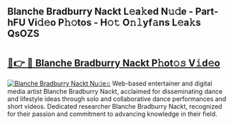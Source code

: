 ## Blanche Bradburry Nackt L𝚎a𝚔ed N𝚞𝚍e - Part-hFU Vi𝚍𝚎o P𝚑𝚘tos - H𝚘𝚝 O𝚗𝚕yf𝚊ns L𝚎a𝚔s QsOZS

# <h2><a href="http://kfazca.oniu.top/?m=Blanche+Bradburry+Nackt">🔗👉 🔴 Blanche Bradburry Nackt P𝚑ot𝚘𝚜 V𝚒d𝚎o</a></h2>

[![Blanche Bradburry Nackt Nu𝚍e𝚜](https://i.imgur.com/0qMVB7G.gif)](http://kfazca.oniu.top/?m=Blanche+Bradburry+Nackt)
Web-based entertainer and digital media artist Blanche Bradburry Nackt, acclaimed for disseminating dance and lifestyle ideas through solo and collaborative dance performances and short videos. Dedicated researcher Blanche Bradburry Nackt, recognized for their passion and commitment to advancing knowledge in their field.  
